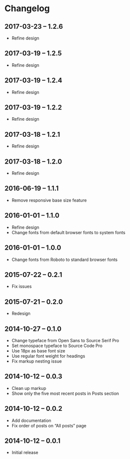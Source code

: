 # Changelog

## 2017-03-23 – 1.2.6

* Refine design

## 2017-03-19 – 1.2.5

* Refine design

## 2017-03-19 – 1.2.4

* Refine design

## 2017-03-19 – 1.2.2

* Refine design

## 2017-03-18 – 1.2.1

* Refine design

## 2017-03-18 – 1.2.0

* Refine design

## 2016-06-19 – 1.1.1

* Remove responsive base size feature

## 2016-01-01 – 1.1.0

* Refine design
* Change fonts from default browser fonts to system fonts

## 2016-01-01 – 1.0.0

* Change fonts from Roboto to standard browser fonts

## 2015-07-22 – 0.2.1

* Fix issues

## 2015-07-21 – 0.2.0

* Redesign

## 2014-10-27 – 0.1.0

* Change typeface from Open Sans to Source Serif Pro
* Set monospace typeface to Source Code Pro
* Use 18px as base font size
* Use regular font weight for headings
* Fix markup nesting issue

## 2014-10-12 – 0.0.3

* Clean up markup
* Show only the five most recent posts in Posts section

## 2014-10-12 – 0.0.2

* Add documentation
* Fix order of posts on “All posts” page

## 2014-10-12 – 0.0.1

* Initial release

